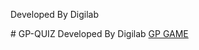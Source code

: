 <p>Developed By Digilab</p>
# GP-QUIZ 
Developed By Digilab <a href="https://digilabteam.github.io/GPQUIZ12/">GP GAME </a>
